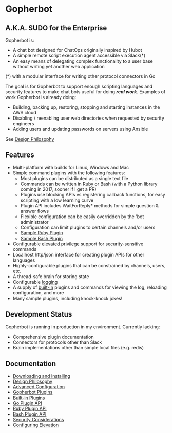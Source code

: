 # Gopherbot
## A.K.A. SUDO for the Enterprise
Gopherbot is:
* A chat bot designed for ChatOps originally inspired by Hubot
* A simple remote script execution agent accessible via Slack(*)
* An easy means of delegating complex functionality to a user base without writing yet another web application

 (*) with a modular interface for writing other protocol connectors in Go

The goal is for Gopherbot to support enough scripting languages and security features to make chat bots useful for
doing **_real work_**. Examples of work Gopherbot is already doing:
* Building, backing up, restoring, stopping and starting instances in the AWS cloud
* Disabling / reenabling user web directories when requested by security engineers
* Adding users and updating passwords on servers using Ansible

See [Design Philosophy](doc/Design.md)

## Features
* Multi-platform with builds for Linux, Windows and Mac
* Simple command plugins with the following features:
  * Most plugins can be distributed as a single text file
  * Commands can be written in Ruby or Bash (with a Python library coming in 2017, sooner if I get a PR)
  * Plugins use blocking APIs vs registering callback functions, for easy scripting with a low learning curve
  * Plugin API includes WaitForReply* methods for simple question & answer flows
  * Flexible configuration can be easily overridden by the 'bot administrator
  * Configuration can limit plugins to certain channels and/or users
  * [Sample Ruby Plugin](plugins/rubydemo)
  * [Sample Bash Plugin](plugins/bashdemo)
* Configurable [elevated privilege](doc/Elevation.md) support for security-sensitive commands
* Localhost http/json interface for creating plugin APIs for other languages
* Highly-configurable plugins that can be constrained by channels, users, etc.
* A thread-safe brain for storing state
* Configurable [logging](doc/Builtins.md#log)
* A supply of [built-in](doc/Builtins.md) plugins and commands for viewing the log, reloading configuration, and more 
* Many sample plugins, including knock-knock jokes!

## Development Status
Gopherbot is running in production in my environment. Currently lacking:
* Comprehensive plugin documentation
* Connectors for protocols other than Slack
* Brain implementations other than simple local files (e.g. redis)

## Documentation
* [Downloading and Installing](doc/Install.md)
* [Design Philosophy](doc/Design.md)
* [Advanced Configuration](doc/Configure.md)
* [Gopherbot Plugins](doc/Plugins.md)
* [Built-in Plugins](doc/Builtins.md)
* [Go Plugin API](doc/GoPlugins.md)
* [Ruby Plugin API](doc/RubyPlugins.md)
* [Bash Plugin API](doc/BashPlugins.md)
* [Security Considerations](doc/Security.md)
* [Configuring Elevation](doc/Elevation.md)
